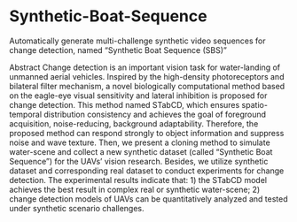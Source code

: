 # Synthetic-Boat-Sequence
Automatically generate multi-challenge synthetic video sequences for change detection, named “Synthetic Boat Sequence (SBS)”

Abstract
Change detection is an important vision task for water-landing of unmanned aerial vehicles. Inspired by the high-density 
photoreceptors and bilateral filter mechanism, a novel biologically computational method based on the eagle-eye visual
sensitivity and lateral inhibition is proposed for change detection. This method named STabCD, which ensures spatio-temporal
distribution consistency and achieves the goal of foreground acquisition, noise-reducing, background adaptability. Therefore,
the proposed method can respond strongly to object information and suppress noise and wave texture. Then, we present a cloning
method to simulate water-scene and collect a new synthetic dataset (called “Synthetic Boat Sequence”) for the UAVs’ vision
research. Besides, we utilize synthetic dataset and corresponding real dataset to conduct experiments for change detection. The
experimental results indicate that: 1) the STabCD model achieves the best result in complex real or synthetic water-scene; 2) change
detection models of UAVs can be quantitatively analyzed and tested under synthetic scenario challenges.
